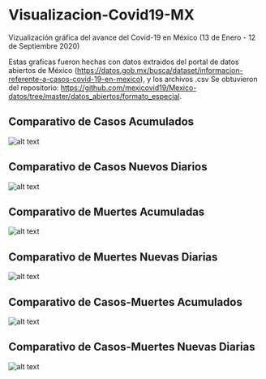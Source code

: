 # Visualizacion-Covid19-MX
Vizualización gráfica del avance del Covid-19 en México
  (13 de Enero - 12 de Septiembre 2020)

Estas graficas fueron hechas con datos extraidos del portal de datos abiertos de México (https://datos.gob.mx/busca/dataset/informacion-referente-a-casos-covid-19-en-mexico), y los archivos .csv Se obtuvieron del repositorio: https://github.com/mexicovid19/Mexico-datos/tree/master/datos_abiertos/formato_especial.

## Comparativo de Casos Acumulados

![alt text](https://github.com/marko4789/Visualizacion-Covid19-MX/blob/master/Gr%C3%A1ficas/Casos%20acumulados.png)

## Comparativo de Casos Nuevos Diarios

![alt text](https://github.com/marko4789/Visualizacion-Covid19-MX/blob/master/Gr%C3%A1ficas/Casos%20nuevos.png)

## Comparativo de Muertes Acumuladas

![alt text](https://github.com/marko4789/Visualizacion-Covid19-MX/blob/master/Gr%C3%A1ficas/Muertes%20acumulados.png)

## Comparativo de Muertes Nuevas Diarias

![alt text](https://github.com/marko4789/Visualizacion-Covid19-MX/blob/master/Gr%C3%A1ficas/Muertes%20nuevas.png)

## Comparativo de Casos-Muertes Acumulados

![alt text](https://github.com/marko4789/Visualizacion-Covid19-MX/blob/master/Gr%C3%A1ficas/Comparativo%20casos-muertes%20acumuladas.png)

## Comparativo de Casos-Muertes Nuevas Diarias

![alt text](https://github.com/marko4789/Visualizacion-Covid19-MX/blob/master/Gr%C3%A1ficas/Comparativo%20casos-muertes%20diarias.png)
